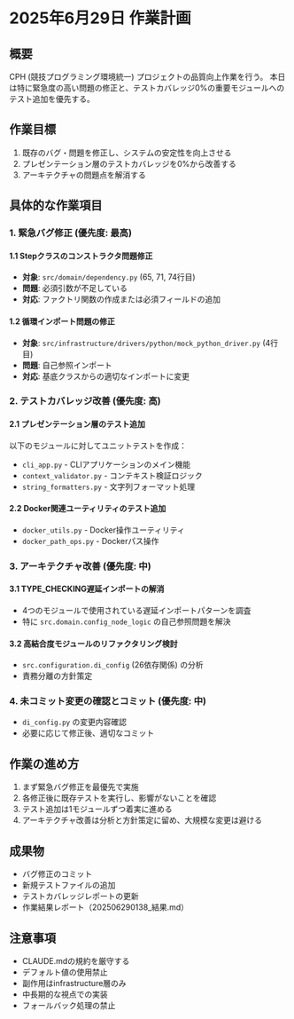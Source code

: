 # 2025年6月29日 作業計画

## 概要
CPH (競技プログラミング環境統一) プロジェクトの品質向上作業を行う。
本日は特に緊急度の高い問題の修正と、テストカバレッジ0%の重要モジュールへのテスト追加を優先する。

## 作業目標
1. 既存のバグ・問題を修正し、システムの安定性を向上させる
2. プレゼンテーション層のテストカバレッジを0%から改善する
3. アーキテクチャの問題点を解消する

## 具体的な作業項目

### 1. 緊急バグ修正 (優先度: 最高)

#### 1.1 Stepクラスのコンストラクタ問題修正
- **対象**: `src/domain/dependency.py` (65, 71, 74行目)
- **問題**: 必須引数が不足している
- **対応**: ファクトリ関数の作成または必須フィールドの追加

#### 1.2 循環インポート問題の修正
- **対象**: `src/infrastructure/drivers/python/mock_python_driver.py` (4行目)
- **問題**: 自己参照インポート
- **対応**: 基底クラスからの適切なインポートに変更

### 2. テストカバレッジ改善 (優先度: 高)

#### 2.1 プレゼンテーション層のテスト追加
以下のモジュールに対してユニットテストを作成：
- `cli_app.py` - CLIアプリケーションのメイン機能
- `context_validator.py` - コンテキスト検証ロジック
- `string_formatters.py` - 文字列フォーマット処理

#### 2.2 Docker関連ユーティリティのテスト追加
- `docker_utils.py` - Docker操作ユーティリティ
- `docker_path_ops.py` - Dockerパス操作

### 3. アーキテクチャ改善 (優先度: 中)

#### 3.1 TYPE_CHECKING遅延インポートの解消
- 4つのモジュールで使用されている遅延インポートパターンを調査
- 特に `src.domain.config_node_logic` の自己参照問題を解決

#### 3.2 高結合度モジュールのリファクタリング検討
- `src.configuration.di_config` (26依存関係) の分析
- 責務分離の方針策定

### 4. 未コミット変更の確認とコミット (優先度: 中)
- `di_config.py` の変更内容確認
- 必要に応じて修正後、適切なコミット

## 作業の進め方
1. まず緊急バグ修正を最優先で実施
2. 各修正後に既存テストを実行し、影響がないことを確認
3. テスト追加は1モジュールずつ着実に進める
4. アーキテクチャ改善は分析と方針策定に留め、大規模な変更は避ける

## 成果物
- バグ修正のコミット
- 新規テストファイルの追加
- テストカバレッジレポートの更新
- 作業結果レポート（202506290138_結果.md）

## 注意事項
- CLAUDE.mdの規約を厳守する
- デフォルト値の使用禁止
- 副作用はinfrastructure層のみ
- 中長期的な視点での実装
- フォールバック処理の禁止